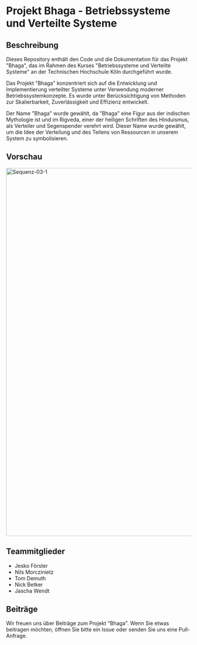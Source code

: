 # Projekt Bhaga - Betriebssysteme und Verteilte Systeme

## Beschreibung

Dieses Repository enthält den Code und die Dokumentation für das Projekt "Bhaga", das im Rahmen des Kurses "Betriebssysteme und Verteilte Systeme" an der Technischen Hochschule Köln durchgeführt wurde.

Das Projekt "Bhaga" konzentriert sich auf die Entwicklung und Implementierung verteilter Systeme unter Verwendung moderner Betriebssystemkonzepte. Es wurde unter Berücksichtigung von Methoden zur Skalierbarkeit, Zuverlässigkeit und Effizienz entwickelt.

Der Name "Bhaga" wurde gewählt, da "Bhaga" eine Figur aus der indischen Mythologie ist und im Rigveda, einer der heiligen Schriften des Hinduismus, als Verteiler und Segenspender verehrt wird. Dieser Name wurde gewählt, um die Idee der Verteilung und des Teilens von Ressourcen in unserem System zu symbolisieren.

## Vorschau

<img src="https://i.ibb.co/tXgSyv5/Sequenz-03-1.gif" alt="Sequenz-03-1" border="0" style="width: 1000px;" />

## Teammitglieder

- Jesko Förster
- Nils Morczinietz
- Tom Demuth
- Nick Betker
- Jascha Wendt

## Beiträge

Wir freuen uns über Beiträge zum Projekt "Bhaga". Wenn Sie etwas beitragen möchten, öffnen Sie bitte ein Issue oder senden Sie uns eine Pull-Anfrage.
